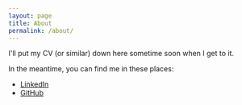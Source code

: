 ```yaml
---
layout: page
title: About
permalink: /about/
---
```


I'll put my CV (or similar) down here sometime soon when I get to it.

In the meantime, you can find me in these places: 
* [LinkedIn](https://www.linkedin.com/in/suesslin)
* [GitHub](github.com/luki)

